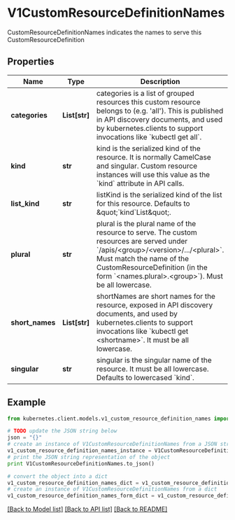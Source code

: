 # V1CustomResourceDefinitionNames

CustomResourceDefinitionNames indicates the names to serve this CustomResourceDefinition

## Properties

Name | Type | Description | Notes
------------ | ------------- | ------------- | -------------
**categories** | **List[str]** | categories is a list of grouped resources this custom resource belongs to (e.g. &#39;all&#39;). This is published in API discovery documents, and used by kubernetes.clients to support invocations like &#x60;kubectl get all&#x60;. | [optional] 
**kind** | **str** | kind is the serialized kind of the resource. It is normally CamelCase and singular. Custom resource instances will use this value as the &#x60;kind&#x60; attribute in API calls. | 
**list_kind** | **str** | listKind is the serialized kind of the list for this resource. Defaults to \&quot;&#x60;kind&#x60;List\&quot;. | [optional] 
**plural** | **str** | plural is the plural name of the resource to serve. The custom resources are served under &#x60;/apis/&lt;group&gt;/&lt;version&gt;/.../&lt;plural&gt;&#x60;. Must match the name of the CustomResourceDefinition (in the form &#x60;&lt;names.plural&gt;.&lt;group&gt;&#x60;). Must be all lowercase. | 
**short_names** | **List[str]** | shortNames are short names for the resource, exposed in API discovery documents, and used by kubernetes.clients to support invocations like &#x60;kubectl get &lt;shortname&gt;&#x60;. It must be all lowercase. | [optional] 
**singular** | **str** | singular is the singular name of the resource. It must be all lowercase. Defaults to lowercased &#x60;kind&#x60;. | [optional] 

## Example

```python
from kubernetes.client.models.v1_custom_resource_definition_names import V1CustomResourceDefinitionNames

# TODO update the JSON string below
json = "{}"
# create an instance of V1CustomResourceDefinitionNames from a JSON string
v1_custom_resource_definition_names_instance = V1CustomResourceDefinitionNames.from_json(json)
# print the JSON string representation of the object
print V1CustomResourceDefinitionNames.to_json()

# convert the object into a dict
v1_custom_resource_definition_names_dict = v1_custom_resource_definition_names_instance.to_dict()
# create an instance of V1CustomResourceDefinitionNames from a dict
v1_custom_resource_definition_names_form_dict = v1_custom_resource_definition_names.from_dict(v1_custom_resource_definition_names_dict)
```
[[Back to Model list]](../README.md#documentation-for-models) [[Back to API list]](../README.md#documentation-for-api-endpoints) [[Back to README]](../README.md)


